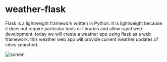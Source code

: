 # weather-flask


Flask is a lightweight framework written in Python. It is lightweight because it does not require particular tools or libraries and allow rapid web development. today we will create a weather app using flask as a web framework. this weather web app will provide current weather updates of cities searched.

![screen](https://github.com/user-attachments/assets/2a90f91d-82c6-4a53-823a-5ac1cc26d74c)
